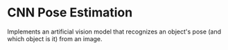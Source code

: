 # CNN Pose Estimation

Implements an artificial vision model that recognizes an object's pose (and which object is it) from an image.
